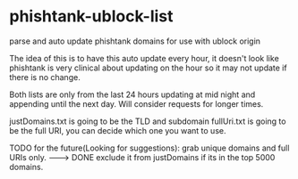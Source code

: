 # phishtank-ublock-list
parse and auto update phishtank domains for use with ublock origin

The idea of this is to have this auto update every hour, it doesn't look like phishtank is very clinical about updating on the hour so it may not update if there is no change.

Both lists are only from the last 24 hours updating at mid night and appending until the next day. Will consider requests for longer times.

justDomains.txt is going to be the TLD and subdomain
fullUri.txt is going to be the full URI, you can decide which one you want to use.

TODO for the future(Looking for suggestions):
grab unique domains and full URIs only. ---> DONE
exclude it from justDomains if its in the top 5000 domains.


